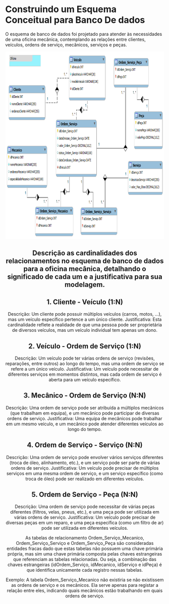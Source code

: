 # Construindo um Esquema Conceitual para Banco De dados

O esquema de banco de dados foi projetado para atender às necessidades de uma oficina mecânica, contemplando as relações entre clientes, veículos, ordens de serviço, mecânicos, serviços e peças.

<div align="center">
  
  <img
    src="./oficina.png"
    alt="Esquema Conceitual para Banco De dados"
    width="894"
    height="593"
  />

<div/>

## Descrição as cardinalidades dos relacionamentos no esquema de banco de dados para a oficina mecânica, detalhando o significado de cada um e a justificativa para sua modelagem.

## 1. Cliente - Veículo (1:N)
Descrição: Um cliente pode possuir múltiplos veículos (carros, motos, ...), mas um veículo específico pertence a um único cliente.
Justificativa: Esta cardinalidade reflete a realidade de que uma pessoa pode ser proprietária de diversos veículos, mas um veículo individual tem apenas um dono.

## 2. Veículo - Ordem de Serviço (1:N)
Descrição: Um veículo pode ter várias ordens de serviço (revisões, reparações, entre outros) ao longo do tempo, mas uma ordem de serviço se refere a um único veículo.
Justificativa: Um veículo pode necessitar de diferentes serviços em momentos distintos, mas cada ordem de serviço é aberta para um veículo específico.

## 3. Mecânico - Ordem de Serviço (N:N)
Descrição: Uma ordem de serviço pode ser atribuída a múltiplos mecânicos (que trabalham em equipa), e um mecânico pode participar de diversas ordens de serviço.
Justificativa: Uma equipa de mecânicos pode trabalhar em um mesmo veículo, e um mecânico pode atender diferentes veículos ao longo do tempo.

## 4. Ordem de Serviço - Serviço (N:N)
Descrição: Uma ordem de serviço pode envolver vários serviços diferentes (troca de óleo, alinhamento, etc.), e um serviço pode ser parte de várias ordens de serviço.
Justificativa: Um veículo pode precisar de múltiplos serviços em uma mesma ordem de serviço, e um serviço específico (como troca de óleo) pode ser realizado em diferentes veículos.

## 5. Ordem de Serviço - Peça (N:N)
Descrição: Uma ordem de serviço pode necessitar de várias peças diferentes (filtros, velas, pneus, etc.), e uma peça pode ser utilizada em várias ordens de serviço.
Justificativa: Um veículo pode precisar de diversas peças em um reparo, e uma peça específica (como um filtro de ar) pode ser utilizada em diferentes veículos.

As tabelas de relacionamento Ordem_Serviço_Mecanico, Ordem_Serviço_Serviço e Ordem_Serviço_Peça são consideradas entidades fracas dado que estas tabelas não possuem uma chave primária própria, mas sim uma chave primária composta pelas chaves estrangeiras que referenciam as tabelas relacionadas. Ou seja, a combinação das chaves estrangeiras (idOrdem_Serviço, idMecanico, idServiço e idPeça) é que identifica unicamente cada registro nessas tabelas.

Exemplo: A tabela Ordem_Serviço_Mecanico não existiria se não existissem as ordens de serviço e os mecânicos. Ela serve apenas para registar a relação entre eles, indicando quais mecânicos estão trabalhando em quais ordens de serviço.

